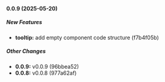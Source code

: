 #### 0.0.9 (2025-05-20)

##### New Features

* **tooltip:**  add empty component code structure (f7b4f05b)

##### Other Changes

* **0.0.9:**  v0.0.9 (96bbea52)
* **0.0.8:**  v0.0.8 (977a62af)

